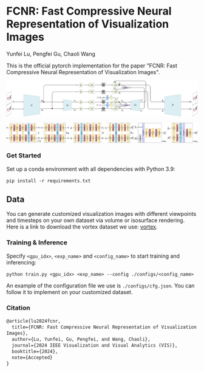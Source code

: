 # FCNR: Fast Compressive Neural Representation of Visualization Images

Yunfei Lu, Pengfei Gu, Chaoli Wang

This is the official pytorch implementation for the paper "FCNR: Fast Compressive Neural Representation of Visualization Images". 

![image](./figures/overview.png "Overview")

<div style="display: flex; justify-content: space-between;">
  <img src="./figures/architecture1.png" alt="Encoders" style="width: 33%;">
  <img src="./figures/architecture2.png" alt="Decoders" style="width: 33%;">
  <img src="./figures/architecture3.png" alt="Stereo Context Modules" style="width: 33%;">
</div>


### Get Started

Set up a conda environment with all dependencies with Python 3.9:

```
pip install -r requirements.txt
```

## Data 
You can generate customized visualization images with different viewpoints and timesteps on your own dataset via volume or isosurface rendering. Here is a link to download the vortex dataset we use: <a href="https://drive.google.com/drive/folders/1oXtXkXnzUrhfcK8YgHmV52jEwd6dbYm0?usp=sharing">vortex</a>. 

### Training & Inference
Specify `<gpu_idx>`, `<exp_name>` and `<config_name>` to start training and inferencing:

```
python train.py <gpu_idx> <exp_name> --config ./configs/<config_name>
```

An example of the configuration file we use is `./configs/cfg.json`. You can follow it to implement on your customized dataset.


### Citation
```
@article{lu2024fcnr,
  title={FCNR: Fast Compressive Neural Representation of Visualization Images},
  author={Lu, Yunfei, Gu, Pengfei, and Wang, Chaoli},
  journal={2024 IEEE Visualization and Visual Analytics (VIS)},
  booktitle={2024},
  note={Accepted}
}
```




